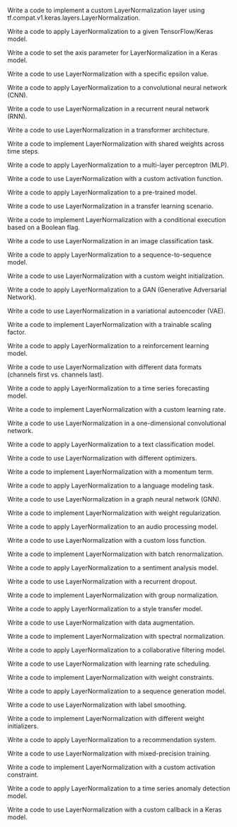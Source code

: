 Write a code to implement a custom LayerNormalization layer using tf.compat.v1.keras.layers.LayerNormalization.

Write a code to apply LayerNormalization to a given TensorFlow/Keras model.

Write a code to set the axis parameter for LayerNormalization in a Keras model.

Write a code to use LayerNormalization with a specific epsilon value.

Write a code to apply LayerNormalization to a convolutional neural network (CNN).

Write a code to use LayerNormalization in a recurrent neural network (RNN).

Write a code to use LayerNormalization in a transformer architecture.

Write a code to implement LayerNormalization with shared weights across time steps.

Write a code to apply LayerNormalization to a multi-layer perceptron (MLP).

Write a code to use LayerNormalization with a custom activation function.

Write a code to apply LayerNormalization to a pre-trained model.

Write a code to use LayerNormalization in a transfer learning scenario.

Write a code to implement LayerNormalization with a conditional execution based on a Boolean flag.

Write a code to use LayerNormalization in an image classification task.

Write a code to apply LayerNormalization to a sequence-to-sequence model.

Write a code to use LayerNormalization with a custom weight initialization.

Write a code to apply LayerNormalization to a GAN (Generative Adversarial Network).

Write a code to use LayerNormalization in a variational autoencoder (VAE).

Write a code to implement LayerNormalization with a trainable scaling factor.

Write a code to apply LayerNormalization to a reinforcement learning model.

Write a code to use LayerNormalization with different data formats (channels first vs. channels last).

Write a code to apply LayerNormalization to a time series forecasting model.

Write a code to implement LayerNormalization with a custom learning rate.

Write a code to use LayerNormalization in a one-dimensional convolutional network.

Write a code to apply LayerNormalization to a text classification model.

Write a code to use LayerNormalization with different optimizers.

Write a code to implement LayerNormalization with a momentum term.

Write a code to apply LayerNormalization to a language modeling task.

Write a code to use LayerNormalization in a graph neural network (GNN).

Write a code to implement LayerNormalization with weight regularization.

Write a code to apply LayerNormalization to an audio processing model.

Write a code to use LayerNormalization with a custom loss function.

Write a code to implement LayerNormalization with batch renormalization.

Write a code to apply LayerNormalization to a sentiment analysis model.

Write a code to use LayerNormalization with a recurrent dropout.

Write a code to implement LayerNormalization with group normalization.

Write a code to apply LayerNormalization to a style transfer model.

Write a code to use LayerNormalization with data augmentation.

Write a code to implement LayerNormalization with spectral normalization.

Write a code to apply LayerNormalization to a collaborative filtering model.

Write a code to use LayerNormalization with learning rate scheduling.

Write a code to implement LayerNormalization with weight constraints.

Write a code to apply LayerNormalization to a sequence generation model.

Write a code to use LayerNormalization with label smoothing.

Write a code to implement LayerNormalization with different weight initializers.

Write a code to apply LayerNormalization to a recommendation system.

Write a code to use LayerNormalization with mixed-precision training.

Write a code to implement LayerNormalization with a custom activation constraint.

Write a code to apply LayerNormalization to a time series anomaly detection model.

Write a code to use LayerNormalization with a custom callback in a Keras model.